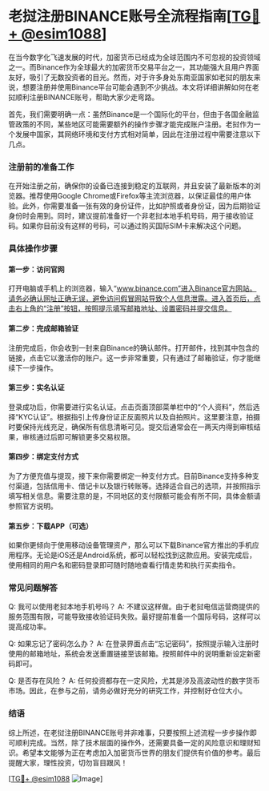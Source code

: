 # 老挝注册BINANCE账号全流程指南[[TG💪+ @esim1088](https://t.me/s/esim1088)]

在当今数字化飞速发展的时代，加密货币已经成为全球范围内不可忽视的投资领域之一。而Binance作为全球最大的加密货币交易平台之一，其功能强大且用户界面友好，吸引了无数投资者的目光。然而，对于许多身处东南亚国家如老挝的朋友来说，想要注册并使用Binance平台可能会遇到不少挑战。本文将详细讲解如何在老挝顺利注册BINANCE账号，帮助大家少走弯路。

首先，我们需要明确一点：虽然Binance是一个国际化的平台，但由于各国金融监管政策的不同，某些地区可能需要额外的操作步骤才能完成账户注册。老挝作为一个发展中国家，其网络环境和支付方式相对简单，因此在注册过程中需要注意以下几点。

### 注册前的准备工作

在开始注册之前，确保你的设备已连接到稳定的互联网，并且安装了最新版本的浏览器。推荐使用Google Chrome或Firefox等主流浏览器，以保证最佳的用户体验。此外，你需要准备一张有效的身份证件，比如护照或者身份证，因为后期验证身份时会用到。同时，建议提前准备好一个非老挝本地手机号码，用于接收验证码。如果你目前没有这样的号码，可以通过购买国际SIM卡来解决这个问题。

### 具体操作步骤

#### 第一步：访问官网

打开电脑或手机上的浏览器，输入“www.binance.com”进入Binance官方网站。请务必确认网址正确无误，避免访问假冒网站导致个人信息泄露。进入首页后，点击右上角的“注册”按钮，按照提示填写邮箱地址、设置密码并提交信息。

#### 第二步：完成邮箱验证

注册完成后，你会收到一封来自Binance的确认邮件。打开邮件，找到其中包含的链接，点击它以激活你的账户。这一步非常重要，只有通过了邮箱验证，你才能继续下一步操作。

#### 第三步：实名认证

登录成功后，你需要进行实名认证。点击页面顶部菜单栏中的“个人资料”，然后选择“KYC认证”。根据指引上传身份证正反面照片以及自拍照片。这里要注意，拍摄时要保持光线充足，确保所有信息清晰可见。提交后通常会在一两天内得到审核结果，审核通过后即可解锁更多交易权限。

#### 第四步：绑定支付方式

为了方便充值与提现，接下来你需要绑定一种支付方式。目前Binance支持多种支付渠道，包括信用卡、借记卡以及银行转账等。选择适合自己的选项，并按照指示填写相关信息。需要注意的是，不同地区的支付限额可能会有所不同，具体金额请参照官方说明。

#### 第五步：下载APP（可选）

如果你更倾向于使用移动设备管理资产，那么可以下载Binance官方推出的手机应用程序。无论是iOS还是Android系统，都可以轻松找到这款应用。安装完成后，使用相同的用户名和密码登录即可随时随地查看行情走势和执行买卖指令。

### 常见问题解答

Q: 我可以使用老挝本地手机号吗？
A: 不建议这样做。由于老挝电信运营商提供的服务范围有限，可能导致接收验证码失败。最好提前准备一个国际号码，这样可以提高成功率。

Q: 如果忘记了密码怎么办？
A: 在登录界面点击“忘记密码”，按照提示输入注册时使用的邮箱地址，系统会发送重置链接至该邮箱。按照邮件中的说明重新设定新密码即可。

Q: 是否存在风险？
A: 任何投资都存在一定风险，尤其是涉及高波动性的数字货币市场。因此，在参与之前，请务必做好充分的研究工作，并控制好仓位大小。

### 结语

综上所述，在老挝注册BINANCE账号并非难事，只要按照上述流程一步步操作即可顺利完成。当然，除了技术层面的操作外，还需要具备一定的风险意识和理财知识。希望本文能够为正在考虑加入加密货币世界的朋友们提供有价值的参考。最后提醒大家，理性投资，切勿盲目跟风！

[[TG💪+ @esim1088](https://t.me/s/esim1088) ![Image](https://i.postimg.cc/4NQfJmqS/Snipaste-2025-05-13-00-14-12.png)]